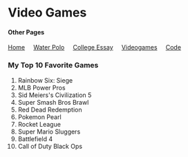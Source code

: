 # Video Games

#### Other Pages
[Home](README.md) &nbsp; &nbsp;
[Water Polo](finalProject2.md) &nbsp; &nbsp;
[College Essay](finalProject3.md) &nbsp; &nbsp;
[Videogames](FinalProject4.md) &nbsp; &nbsp;
[Code](FinalProject5.md)

### My Top 10 Favorite Games
1. Rainbow Six: Siege
2. MLB Power Pros
3. Sid Meiers's Civilization 5
4. Super Smash Bros Brawl
5. Red Dead Redemption
6. Pokemon Pearl
7. Rocket League
8. Super Mario Sluggers
9. Battlefield 4
10. Call of Duty Black Ops
